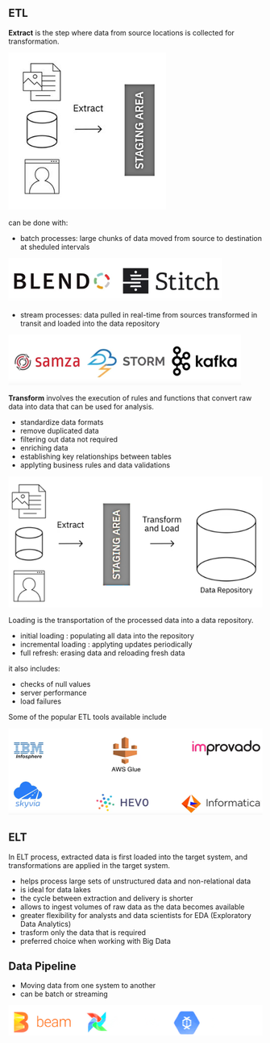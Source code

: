 ## ETL

**Extract** is the step where data from source locations is collected for transformation.

![extract.png](extract.png)

can be done with:

- batch processes: large chunks of data moved from source to destination at sheduled intervals


![extract_tools_batch.png](extract_tools_batch.png)


- stream processes: data pulled in real-time from sources transformed in transit and loaded
into the data repository

![extract_tools_streram.png](extract_tools_streram.png)

**Transform**  involves the execution of rules and functions 
that convert raw data into data that can be used for analysis.

- standardize data formats
- remove duplicated data
- filtering out data not required
- enriching data
- establishing key relationships between tables
- applyting business rules and data validations

![transform.png](transform.png)

Loading is the transportation of the processed data into a data repository.
- initial loading : populating all data into the repository
- incremental loading : applyting updates periodically
- full refresh: erasing data and reloading fresh data

it also includes:
- checks of null values
- server performance
- load failures

Some of the popular ETL tools available include

![etl_tools.png](etl_tools.png)

## ELT

In ELT process, extracted data is first loaded into the target system, and transformations are applied
in the target system.

- helps process large sets of unstructured data and non-relational data
- is ideal for data lakes
- the cycle between extraction and delivery is shorter
- allows to ingest volumes of raw data as the data becomes available
- greater flexibility for analysts and data scientists for EDA (Exploratory Data Analytics)
- trasform only the data that is required
- preferred choice when working with Big Data



## Data Pipeline

- Moving data from one system to another
- can be batch or streaming


![data_pipelines_tools.png](data_pipelines_tools.png)